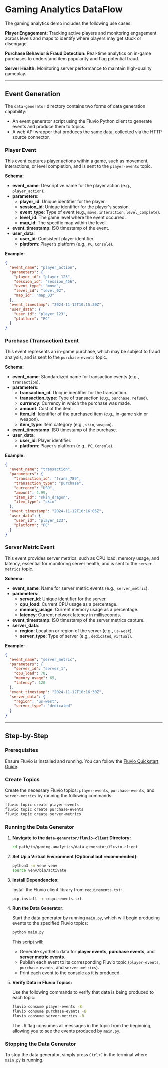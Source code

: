 # Gaming Analytics DataFlow

The gaming analytics demo includes the following use cases:

**Player Engagement:** Tracking active players and monitoring engagement across levels and maps to identify where players may get stuck or disengage.

**Purchase Behavior & Fraud Detection:** Real-time analytics on in-game purchases to understand item popularity and flag potential fraud.

**Server Health:** Monitoring server performance to maintain high-quality gameplay.

---

## Event Generation

The `data-generator` directory contains two forms of data generation capability: 
- An event generator script using the Fluvio Python client to generate events and produce them to topics.
- A web API wrapper that produces the same data, collected via the HTTP source connector.

### Player Event
This event captures player actions within a game, such as movement, interactions, or level completion, and is sent to the `player-events` topic.

**Schema:**
- **event_name**: Descriptive name for the player action (e.g., `player_action`).
- **parameters**:
  - **player_id**: Unique identifier for the player.
  - **session_id**: Unique identifier for the player's session.
  - **event_type**: Type of event (e.g., `move`, `interaction`, `level_complete`).
  - **level_id**: The game level where the event occurred.
  - **map_id**: The specific map within the level.
- **event_timestamp**: ISO timestamp of the event.
- **user_data**:
  - **user_id**: Consistent player identifier.
  - **platform**: Player’s platform (e.g., `PC`, `Console`).

**Example:**
```json
{
  "event_name": "player_action",
  "parameters": {
    "player_id": "player_123",
    "session_id": "session_456",
    "event_type": "move",
    "level_id": "level_02",
    "map_id": "map_03"
  },
  "event_timestamp": "2024-11-12T10:15:30Z",
  "user_data": {
    "user_id": "player_123",
    "platform": "PC"
  }
}
```

### Purchase (Transaction) Event
This event represents an in-game purchase, which may be subject to fraud analysis, and is sent to the `purchase-events` topic.

**Schema:**
- **event_name**: Standardized name for transaction events (e.g., `transaction`).
- **parameters**:
  - **transaction_id**: Unique identifier for the transaction.
  - **transaction_type**: Type of transaction (e.g., `purchase`, `refund`).
  - **currency**: Currency in which the purchase was made.
  - **amount**: Cost of the item.
  - **item_id**: Identifier of the purchased item (e.g., in-game skin or weapon).
  - **item_type**: Item category (e.g., `skin`, `weapon`).
- **event_timestamp**: ISO timestamp of the purchase.
- **user_data**:
  - **user_id**: Player identifier.
  - **platform**: Player’s platform (e.g., `PC`, `Console`).

**Example:**
```json
{
  "event_name": "transaction",
  "parameters": {
    "transaction_id": "trans_789",
    "transaction_type": "purchase",
    "currency": "USD",
    "amount": 4.99,
    "item_id": "skin_dragon",
    "item_type": "skin"
  },
  "event_timestamp": "2024-11-12T10:16:05Z",
  "user_data": {
    "user_id": "player_123",
    "platform": "PC"
  }
}
```

### Server Metric Event
This event provides server metrics, such as CPU load, memory usage, and latency, essential for monitoring server health, and is sent to the `server-metrics` topic.

**Schema:**
- **event_name**: Name for server metric events (e.g., `server_metric`).
- **parameters**:
  - **server_id**: Unique identifier for the server.
  - **cpu_load**: Current CPU usage as a percentage.
  - **memory_usage**: Current memory usage as a percentage.
  - **latency**: Current network latency in milliseconds.
- **event_timestamp**: ISO timestamp of the server metrics capture.
- **server_data**:
  - **region**: Location or region of the server (e.g., `us-west`).
  - **server_type**: Type of server (e.g., `dedicated`, `virtual`).

**Example:**
```json
{
  "event_name": "server_metric",
  "parameters": {
    "server_id": "server_1",
    "cpu_load": 78,
    "memory_usage": 65,
    "latency": 120
  },
  "event_timestamp": "2024-11-12T10:16:30Z",
  "server_data": {
    "region": "us-west",
    "server_type": "dedicated"
  }
}
```

---

## Step-by-Step

### Prerequisites
Ensure Fluvio is installed and running. You can follow the [Fluvio Quickstart Guide](https://www.fluvio.io/docs/getting-started/).

### Create Topics
Create the necessary Fluvio topics: `player-events`, `purchase-events`, and `server-metrics` by running the following commands:

```bash
fluvio topic create player-events
fluvio topic create purchase-events
fluvio topic create server-metrics
```

### Running the Data Generator

1. **Navigate to the `data-generator/fluvio-client` Directory:**

   ```bash
   cd path/to/gaming-analytics/data-generator/fluvio-client
   ```

2. **Set Up a Virtual Environment (Optional but recommended):**

   ```bash
   python3 -m venv venv
   source venv/bin/activate
   ```

3. **Install Dependencies:**

   Install the Fluvio client library from `requirements.txt`:

   ```bash
   pip install -r requirements.txt
   ```

4. **Run the Data Generator:**

   Start the data generator by running `main.py`, which will begin producing events to the specified Fluvio topics:

   ```bash
   python main.py
   ```

   This script will:
   - Generate synthetic data for **player events**, **purchase events**, and **server metric events**.
   - Publish each event to its corresponding Fluvio topic (`player-events`, `purchase-events`, and `server-metrics`).
   - Print each event to the console as it is produced.

5. **Verify Data in Fluvio Topics:**

   Use the following commands to verify that data is being produced to each topic:

   ```bash
   fluvio consume player-events -B
   fluvio consume purchase-events -B
   fluvio consume server-metrics -B
   ```

   The `-B` flag consumes all messages in the topic from the beginning, allowing you to see the events produced by `main.py`.

### Stopping the Data Generator
To stop the data generator, simply press `Ctrl+C` in the terminal where `main.py` is running.